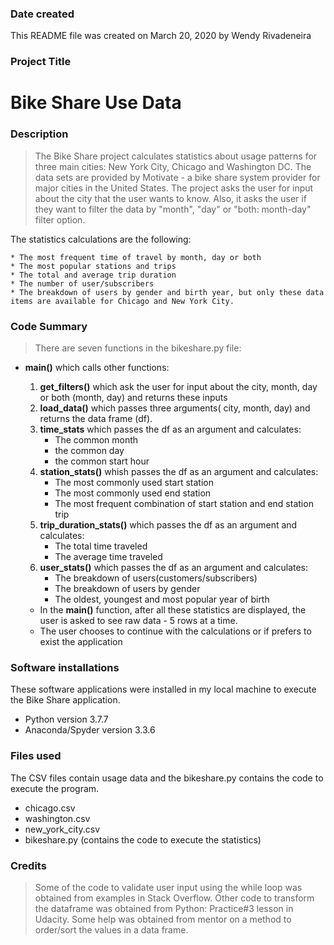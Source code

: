 ### Date created
This  README file was created on March 20, 2020 by Wendy Rivadeneira

### Project Title
# Bike Share Use Data

### Description
> The Bike Share project calculates statistics about usage patterns for three main cities: New York City, Chicago and Washington DC.
> The data sets are provided by Motivate - a bike share system provider for major cities in the United States.
> The project asks the user for input about the city that the user wants to know.
> Also, it asks the user if they want to filter the data by "month", "day" or "both: month-day" filter option.

The statistics calculations are the following:

	* The most frequent time of travel by month, day or both	
    * The most popular stations and trips
    * The total and average trip duration
	* The number of user/subscribers
	* The breakdown of users by gender and birth year, but only these data items are available for Chicago and New York City.

### Code Summary
> There are seven functions in the bikeshare.py file:
* __main()__ which calls other functions:
	1. __get_filters()__ which ask the user for input about the city, month, day or both (month, day) and returns these inputs
	2. __load_data()__  which passes three arguments( city, month, day) and returns the data frame (df).
	3. __time_stats__  which passes the df as an argument and calculates:
		* The common month
		* the common day 
		* the common start hour
	4. __station_stats()__ whish passes the df as an argument and calculates:
		* The most commonly used start station
		* The most commonly used end station
		* The most frequent combination of start station and end station trip
	5. __trip_duration_stats()__ which passes the df as an argument and calculates:
		* The total time traveled
		* The average time traveled
	6. __user_stats()__ which passes the df as an argument and calculates:
		* The breakdown of users(customers/subscribers)
		* The breakdown of users by gender
		* The oldest, youngest and most popular year of birth

	* In the __main()__  function, after all these statistics are displayed, the user is asked to see raw data - 5 rows at a time.
	* The user chooses to continue with the calculations or if prefers to exist the application

### Software installations
These software applications were installed in my local machine to execute the Bike Share application.
* Python version 3.7.7
* Anaconda/Spyder version 3.3.6

### Files used
The CSV files contain usage data and the bikeshare.py contains the code to execute the program.
* chicago.csv
* washington.csv
* new_york_city.csv
* bikeshare.py (contains the code to execute the statistics)

### Credits
> Some of the code to validate user input using the while loop was obtained from examples in Stack Overflow.
> Other code to transform the dataframe was obtained from Python: Practice#3 lesson in Udacity.
> Some help was obtained from mentor on a method to order/sort the values in a data frame.
